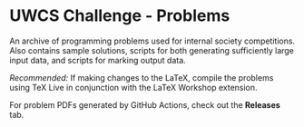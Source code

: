 # UWCS Challenge - Problems

An archive of programming problems used for internal society competitions. Also contains sample solutions, scripts for both generating sufficiently large input data, and scripts for marking output data.

*Recommended:*
If making changes to the LaTeX, compile the problems using TeX Live in conjunction with the LaTeX Workshop extension.

For problem PDFs generated by GitHub Actions, check out the **Releases** tab.